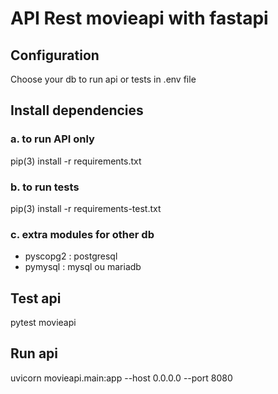 # API Rest movieapi with fastapi

## Configuration

Choose your db to run api or tests in .env file

## Install dependencies

### a. to run API only

pip(3) install -r requirements.txt

### b. to run tests

pip(3) install -r requirements-test.txt

### c. extra modules for other db

- pyscopg2 : postgresql
- pymysql : mysql ou mariadb

## Test api

pytest movieapi

## Run api

uvicorn movieapi.main:app --host 0.0.0.0 --port 8080